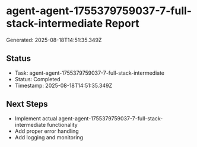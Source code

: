 # agent-agent-1755379759037-7-full-stack-intermediate Report

Generated: 2025-08-18T14:51:35.349Z

## Status
- Task: agent-agent-1755379759037-7-full-stack-intermediate
- Status: Completed
- Timestamp: 2025-08-18T14:51:35.349Z

## Next Steps
- Implement actual agent-agent-1755379759037-7-full-stack-intermediate functionality
- Add proper error handling
- Add logging and monitoring
